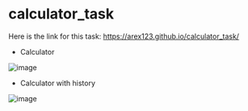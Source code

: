 # calculator_task




Here is the link for this task:  https://arex123.github.io/calculator_task/





* Calculator

![image](https://user-images.githubusercontent.com/65856669/172764979-2a9f1d8f-ec0b-43a1-8501-761e084539fd.png)




* Calculator with history

![image](https://user-images.githubusercontent.com/65856669/172765063-3694eb51-eda1-409e-af91-fd79f18790f4.png)
